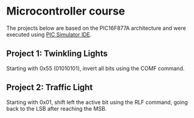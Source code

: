 # Microcontroller course

The projects below are based on the PIC16F877A architecture and were executed using [PIC Simulator IDE](https://www.oshonsoft.com/pic.html).

## Project 1: Twinkling Lights
Starting with 0x55 (01010101), invert all bits using the COMF command.

## Project 2: Traffic Light
Starting with 0x01, shift left the active bit using the RLF command, going back to the LSB after reaching the MSB.
